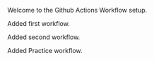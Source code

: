 Welcome to the Github Actions Workflow setup.

Added first workflow.

Added second workflow.

Added Practice workflow.